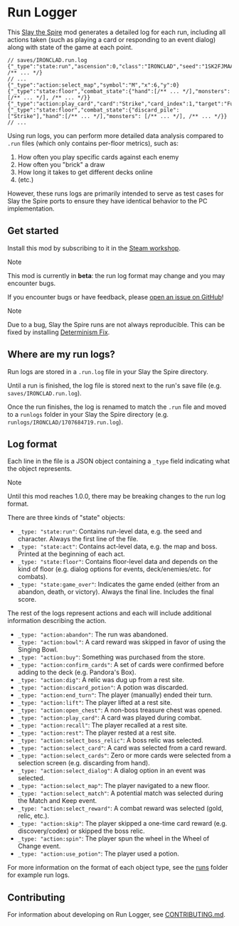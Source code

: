 # Run Logger

This [Slay the Spire](https://store.steampowered.com/app/646570/Slay_the_Spire/) mod generates a detailed log for each
run, including all actions taken (such as playing a card or responding to an event dialog) along with state of the game
at each point.

```jsonc
// saves/IRONCLAD.run.log
{"_type":"state:run","ascension":0,"class":"IRONCLAD","seed":"1SK2FJMAA7GY1", /** ... */}
// ...
{"_type":"action:select_map","symbol":"M","x":6,"y":0}
{"_type":"state:floor","combat_state":{"hand":[/** ... */],"monsters": [/** ... */], /** ... */}}
{"_type":"action:play_card","card":"Strike","card_index":1,"target":"FuzzyLouseDefensive","target_index":0}
{"_type":"state:floor","combat_state":{"discard_pile":["Strike"],"hand":[/** ... */],"monsters": [/** ... */], /** ... */}}
// ...
```

Using run logs, you can perform more detailed data analysis compared to `.run` files (which only contains per-floor
metrics), such as:

1. How often you play specific cards against each enemy  
2. How often you "brick" a draw
3. How long it takes to get different decks online
4. (etc.)

However, these runs logs are primarily intended to serve as test cases for Slay the Spire ports to ensure they have
identical behavior to the PC implementation.

## Get started

Install this mod by subscribing to it in the [Steam workshop](https://steamcommunity.com/workshop/filedetails/?id=3163008572).

> [!NOTE]  
> This mod is currently in **beta**: the run log format may change and you may encounter bugs.
>
> If you encounter bugs or have feedback, please
> [open an issue on GitHub](https://github.com/colinking/runlogger/issues/new)!

> [!NOTE]  
> Due to a bug, Slay the Spire runs are not always reproducible. This can be fixed by installing
> [Determinism Fix](https://github.com/colinking/determinismfix).

## Where are my run logs?

Run logs are stored in a `.run.log` file in your Slay the Spire directory.

Until a run is finished, the log file is stored next to the run's save file (e.g. `saves/IRONCLAD.run.log`).

Once the run finishes, the log is renamed to match the `.run` file and moved to a `runlogs` folder in your Slay the
Spire directory (e.g. `runlogs/IRONCLAD/1707684719.run.log`). 

## Log format

Each line in the file is a JSON object containing a `_type` field indicating what the object represents.

> [!NOTE]  
> Until this mod reaches 1.0.0, there may be breaking changes to the run log format.

There are three kinds of "state" objects:
- `_type: "state:run"`: Contains run-level data, e.g. the seed and character. Always the first line of the file.
- `_type: "state:act"`: Contains act-level data, e.g. the map and boss. Printed at the beginning of each act.
- `_type: "state:floor"`: Contains floor-level data and depends on the kind of floor (e.g. dialog options for events, 
  deck/enemies/etc. for combats).
- `_type: "state:game_over"`: Indicates the game ended (either from an abandon, death, or victory). Always the final
  line. Includes the final score.

The rest of the logs represent actions and each will include additional information describing the action.
- `_type: "action:abandon"`: The run was abandoned.
- `_type: "action:bowl"`: A card reward was skipped in favor of using the Singing Bowl.
- `_type: "action:buy"`: Something was purchased from the store.
- `_type: "action:confirm_cards"`: A set of cards were confirmed before adding to the deck (e.g. Pandora's Box).
- `_type: "action:dig"`: A relic was dug up from a rest site.
- `_type: "action:discard_potion"`: A potion was discarded.
- `_type: "action:end_turn"`: The player (manually) ended their turn.
- `_type: "action:lift"`: The player lifted at a rest site.
- `_type: "action:open_chest"`: A non-boss treasure chest was opened.
- `_type: "action:play_card"`: A card was played during combat.
- `_type: "action:recall"`: The player recalled at a rest site.
- `_type: "action:rest"`: The player rested at a rest site.
- `_type: "action:select_boss_relic"`: A boss relic was selected.
- `_type: "action:select_card"`: A card was selected from a card reward.
- `_type: "action:select_cards"`: Zero or more cards were selected from a selection screen (e.g. discarding from hand).
- `_type: "action:select_dialog"`: A dialog option in an event was selected.
- `_type: "action:select_map"`: The player navigated to a new floor.
- `_type: "action:select_match"`: A potential match was selected during the Match and Keep event.
- `_type: "action:select_reward"`: A combat reward was selected (gold, relic, etc.).
- `_type: "action:skip"`: The player skipped a one-time card reward (e.g. discovery/codex) or skipped the boss relic. 
- `_type: "action:spin"`: The player spun the wheel in the Wheel of Change event.
- `_type: "action:use_potion"`: The player used a potion.

For more information on the format of each object type, see the [runs](./runs) folder for example run logs.

## Contributing

For information about developing on Run Logger, see [CONTRIBUTING.md](.github/CONTRIBUTING.md).
